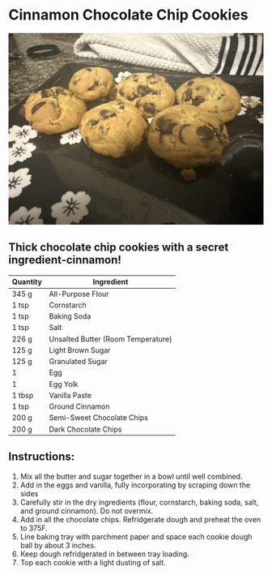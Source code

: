# Cinnamon Chocolate Chip Cookies

![Six large cookies on a plate](https://github.com/akisegis/WebDevCW/blob/291bafba93780436efe6b6d01c4287d3d9bd661b/Week_1/chocolate%20chip%20cookies.jpg)

## Thick chocolate chip cookies with a secret ingredient-cinnamon!

| Quantity | Ingredient |
| ----------- | ----------- |
| 345 g | All-Purpose Flour |
| 1 tsp | Cornstarch |
| 1 tsp | Baking Soda |
| 1 tsp | Salt |
| 226 g | Unsalted Butter (Room Temperature) |
| 125 g | Light Brown Sugar |
| 125 g | Granulated Sugar |
| 1 | Egg |
| 1 | Egg Yolk |
| 1 tbsp | Vanilla Paste |
| 1 tsp | Ground Cinnamon |
| 200 g | Semi-Sweet Chocolate Chips |
| 200 g | Dark Chocolate Chips |

## Instructions:

1. Mix all the butter and sugar together in a bowl until well combined.
2. Add in the eggs and vanilla, fully incorporating by scraping down the sides
3. Carefully stir in the dry ingredients (flour, cornstarch, baking soda, salt, and ground cinnamon). Do not overmix.
4. Add in all the chocolate chips. Refridgerate dough and preheat the oven to 375F.
5. Line baking tray with parchment paper and space each cookie dough ball by about 3 inches.
6. Keep dough refridgerated in between tray loading.
7. Top each cookie with a light dusting of salt.
